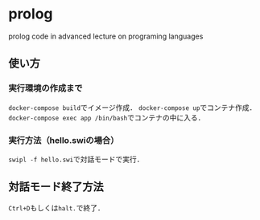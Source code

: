 # prolog
prolog code in advanced lecture on programing languages

## 使い方
### 実行環境の作成まで
`docker-compose build`でイメージ作成．
`docker-compose up`でコンテナ作成．
`docker-compose exec app /bin/bash`でコンテナの中に入る．

### 実行方法（hello.swiの場合）
`swipl -f hello.swi`で対話モードで実行．

## 対話モード終了方法
`Ctrl+D`もしくは`halt.`で終了．
